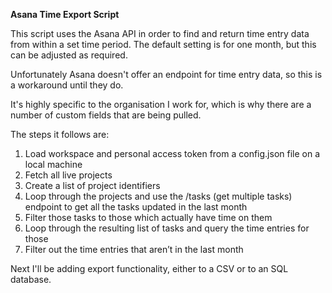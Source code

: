 **Asana Time Export Script**

This script uses the Asana API in order to find and return time entry data from within a set time period. The default setting is for one month, but this can be adjusted as required.

Unfortunately Asana doesn't offer an endpoint for time entry data, so this is a workaround until they do.

It's highly specific to the organisation I work for, which is why there are a number of custom fields that are being pulled.

The steps it follows are:

1. Load workspace and personal access token from a config.json file on a local machine
2. Fetch all live projects
3. Create a list of project identifiers
4. Loop through the projects and use the /tasks (get multiple tasks) endpoint to get all the tasks updated in the last month
5. Filter those tasks to those which actually have time on them
6. Loop through the resulting list of tasks and query the time entries for those
7. Filter out the time entries that aren’t in the last month

Next I'll be adding export functionality, either to a CSV or to an SQL database. 
